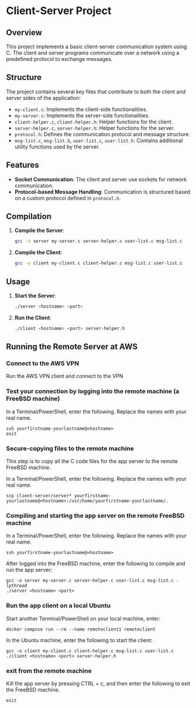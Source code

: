 # Client-Server Project

## Overview

This project implements a basic client-server communication system using C. The client and server programs communicate over a network using a predefined protocol to exchange messages.

## Structure

The project contains several key files that contribute to both the client and server sides of the application:

- `my-client.c`: Implements the client-side functionalities.
- `my-server.c`: Implements the server-side functionalities.
- `client-helper.c`, `client-helper.h`: Helper functions for the client.
- `server-helper.c`, `server-helper.h`: Helper functions for the server.
- `protocol.h`: Defines the communication protocol and message structure.
- `msg-list.c`, `msg-list.h`, `user-list.c`, `user-list.h`: Contains additional utility functions used by the server.

## Features

- **Socket Communication**: The client and server use sockets for network communication.
- **Protocol-based Message Handling**: Communication is structured based on a custom protocol defined in `protocol.h`.

## Compilation

1. **Compile the Server**:
   ```bash
   gcc -o server my-server.c server-helper.c user-list.c msg-list.c
   ```

2. **Compile the Client**:
   ```bash
   gcc -o client my-client.c client-helper.c msg-list.c user-list.c
   ```

## Usage

1. **Start the Server**:
   ```bash
   ./server <hostname> <port>
   ```

2. **Run the Client**:
   ```bash
   ./client <hostname> <port> server-helper.h
   ```

## Running the Remote Server at AWS

### Connect to the AWS VPN
Run the AWS VPN client and connect to the VPN 

### Test your connection by logging into the remote machine (a FreeBSD machine)

In a Terminal/PowerShell, enter the following. Replace the names with your real name. 
```
ssh yourfirstname-yourlastname@<hostname>
exit
```
### Secure-copying files to the remote machine

This step is to copy all the C code files for the app server to the remote FreeBSD machine.

In a Terminal/PowerShell, enter the following. Replace the names with your real name. 

```
scp client-server/server* yourfirstname-yourlastname@<hostname>:/usr/home/yourfirstname-yourlastname/.
```
### Compiling and starting the app server on the remote FreeBSD machine

In a Terminal/PowerShell, enter the following. Replace the names with your real name.

```
ssh yourfirstname-yourlastname@<hostname>
```
After logged into the FreeBSD machine, enter the following to compile and run the app server:
```
gcc -o server my-server.c server-helper.c user-list.c msg-list.c -lpthread
./server <hostname> <port>
```

### Run the app client on a local Ubuntu 

Start another Terminal/PowerShell on your local machine, enter:

```
docker compose run --rm --name remoteclient1 remoteclient
```

In the Ubuntu machine, enter the following to start the client:
```
gcc -o client my-client.c client-helper.c msg-list.c user-list.c
./client <hostname> <port> server-helper.h
```

### exit from the remote machine
Kill the app server by pressing CTRL + c, and then enter the following to exit the FreeBSD machine. 
```
exit
```
